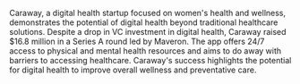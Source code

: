 Caraway, a digital health startup focused on women's health and wellness, demonstrates the potential of digital health beyond traditional healthcare solutions. Despite a drop in VC investment in digital health, Caraway raised $16.8 million in a Series A round led by Maveron. The app offers 24/7 access to physical and mental health resources and aims to do away with barriers to accessing healthcare. Caraway's success highlights the potential for digital health to improve overall wellness and preventative care.